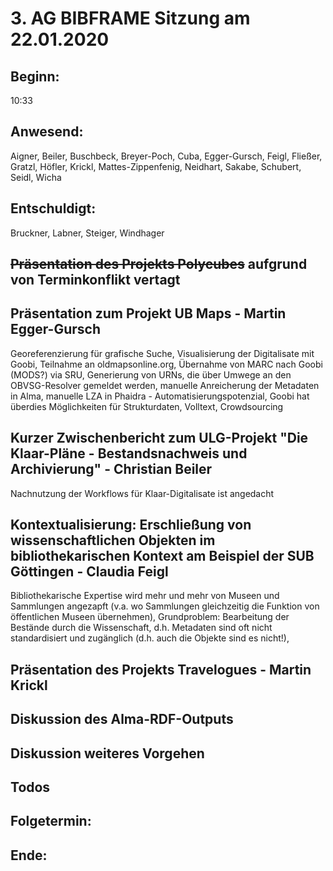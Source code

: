 # 3. AG BIBFRAME Sitzung am 22.01.2020

## Beginn: 

10:33

## Anwesend:

Aigner, Beiler, Buschbeck, Breyer-Poch, Cuba, Egger-Gursch, Feigl, Fließer, Gratzl, Höfler, Krickl, Mattes-Zippenfenig, Neidhart, Sakabe, Schubert, Seidl, Wicha

## Entschuldigt:

Bruckner, Labner, Steiger, Windhager

## ~~Präsentation des Projekts Polycubes~~ aufgrund von Terminkonflikt vertagt

## Präsentation zum Projekt UB Maps - Martin Egger-Gursch

Georeferenzierung für grafische Suche, Visualisierung der Digitalisate mit Goobi, Teilnahme an oldmapsonline.org, Übernahme von MARC nach Goobi (MODS?) via SRU, Generierung von URNs, die über Umwege an den OBVSG-Resolver gemeldet werden, manuelle Anreicherung der Metadaten in Alma, manuelle LZA in Phaidra - Automatisierungspotenzial, Goobi hat überdies Möglichkeiten für Strukturdaten, Volltext, Crowdsourcing

## Kurzer Zwischenbericht zum ULG-Projekt "Die Klaar-Pläne - Bestandsnachweis und Archivierung" - Christian Beiler

Nachnutzung der Workflows für Klaar-Digitalisate ist angedacht

## Kontextualisierung: Erschließung von wissenschaftlichen Objekten im bibliothekarischen Kontext am Beispiel der SUB Göttingen - Claudia Feigl

Bibliothekarische Expertise wird mehr und mehr von Museen und Sammlungen angezapft (v.a. wo Sammlungen gleichzeitig die Funktion von öffentlichen Museen übernehmen), Grundproblem: Bearbeitung der Bestände durch die Wissenschaft, d.h. Metadaten sind oft nicht standardisiert und zugänglich (d.h. auch die Objekte sind es nicht!), 

## Präsentation des Projekts Travelogues - Martin Krickl

## Diskussion des Alma-RDF-Outputs

## Diskussion weiteres Vorgehen

## Todos

## Folgetermin: 

## Ende: 
